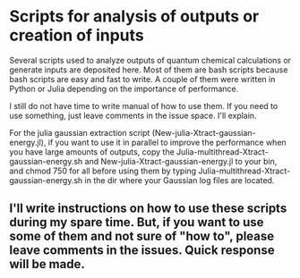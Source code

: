 # Scripts for analysis of outputs or creation of inputs
Several scripts used to analyze outputs of quantum chemical calculations or generate inputs are deposited here. Most of them are bash scripts because bash scripts are easy and fast to write. A couple of them were written in Python or Julia depending on the importance of performance. 

I still do not have time to write manual of how to use them. If you need to use something, just leave comments in the issue space. I'll explain.

For the julia gaussian extraction script (New-julia-Xtract-gaussian-energy.jl), if you want to use it in parallel to improve the performance when you have large amounts of outputs, copy the Julia-multithread-Xtract-gaussian-energy.sh and New-julia-Xtract-gaussian-energy.jl to your bin, and chmod 750 for all before using them by typing Julia-multithread-Xtract-gaussian-energy.sh in the dir where your Gaussian log files are located.

## I'll write instructions on how to use these scripts during my spare time. But, if you want to use some of them and not sure of "how to", please leave comments in the issues. Quick response will be made.
